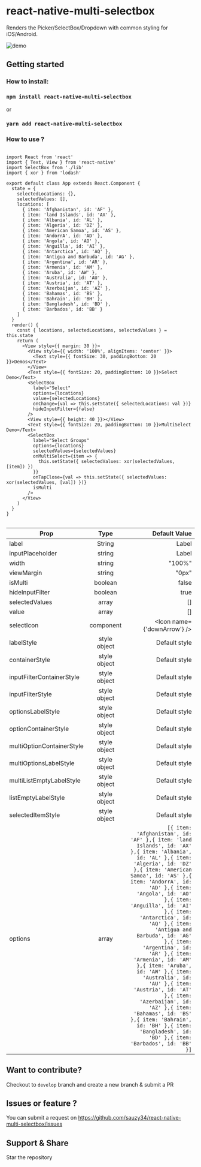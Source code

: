 # react-native-multi-selectbox 

Renders the Picker/SelectBox/Dropdown with common styling for iOS/Android.

![demo](https://raw.githubusercontent.com/sauzy34/react-native-multi-selectbox/master/demo.gif)

## Getting started

### How to install:

### `npm install react-native-multi-selectbox`

or

### `yarn add react-native-multi-selectbox`

### How to use ?

```

import React from 'react'
import { Text, View } from 'react-native'
import SelectBox from './lib'
import { xor } from 'lodash'

export default class App extends React.Component {
  state = {
    selectedLocations: {},
    selectedValues: [],
    locations: [
      { item: 'Afghanistan', id: 'AF' },
      { item: 'land Islands', id: 'AX' },
      { item: 'Albania', id: 'AL' },
      { item: 'Algeria', id: 'DZ' },
      { item: 'American Samoa', id: 'AS' },
      { item: 'AndorrA', id: 'AD' },
      { item: 'Angola', id: 'AO' },
      { item: 'Anguilla', id: 'AI' },
      { item: 'Antarctica', id: 'AQ' },
      { item: 'Antigua and Barbuda', id: 'AG' },
      { item: 'Argentina', id: 'AR' },
      { item: 'Armenia', id: 'AM' },
      { item: 'Aruba', id: 'AW' },
      { item: 'Australia', id: 'AU' },
      { item: 'Austria', id: 'AT' },
      { item: 'Azerbaijan', id: 'AZ' },
      { item: 'Bahamas', id: 'BS' },
      { item: 'Bahrain', id: 'BH' },
      { item: 'Bangladesh', id: 'BD' },
      { item: 'Barbados', id: 'BB' }
    ]
  }
  render() {
    const { locations, selectedLocations, selectedValues } = this.state
    return (
      <View style={{ margin: 30 }}>
        <View style={{ width: '100%', alignItems: 'center' }}>
          <Text style={{ fontSize: 30, paddingBottom: 20 }}>Demos</Text>
        </View>
        <Text style={{ fontSize: 20, paddingBottom: 10 }}>Select Demo</Text>
        <SelectBox
          label="Select"
          options={locations}
          value={selectedLocations}
          onChange={val => this.setState({ selectedLocations: val })}
          hideInputFilter={false}
        />
        <View style={{ height: 40 }}></View>
        <Text style={{ fontSize: 20, paddingBottom: 10 }}>MultiSelect Demo</Text>
        <SelectBox
          label="Select Groups"
          options={locations}
          selectedValues={selectedValues}
          onMultiSelect={item => {
            this.setState({ selectedValues: xor(selectedValues, [item]) })
          }}
          onTapClose={val => this.setState({ selectedValues: xor(selectedValues, [val]) })}
          isMulti
        />
      </View>
    )
  }
}


```
| Prop        | Type           | Default Value  |
| ------------- |:-------------:| -----:|
| label      | String | Label |
| inputPlaceholder      | string      |   Label |
| width | string      |    "100%" |
| viewMargin | string      |    "0px" |
| isMulti | boolean      |    false |
| hideInputFilter | boolean      |    true |
| selectedValues | array      |    [] |
| value | array      |    [] |
| selectIcon | component      |    <Icon name={'downArrow'} /> |
| labelStyle | style object | Default style |
| containerStyle | style object | Default style |
| inputFilterContainerStyle | style object | Default style |
| inputFilterStyle | style object | Default style |
| optionsLabelStyle | style object | Default style |
| optionContainerStyle | style object | Default style |
| multiOptionContainerStyle | style object | Default style |
| multiOptionsLabelStyle | style object | Default style |
| multiListEmptyLabelStyle | style object | Default style |
| listEmptyLabelStyle | style object | Default style |
| selectedItemStyle | style object | Default style |
| options | array      |  ``` [{ item: 'Afghanistan', id: 'AF' },{ item: 'land Islands', id: 'AX' },{ item: 'Albania', id: 'AL' },{ item: 'Algeria', id: 'DZ' },{ item: 'American Samoa', id: 'AS' },{ item: 'AndorrA', id: 'AD' },{ item: 'Angola', id: 'AO' },{ item: 'Anguilla', id: 'AI' },{ item: 'Antarctica', id: 'AQ' },{ item: 'Antigua and Barbuda', id: 'AG' },{ item: 'Argentina', id: 'AR' },{ item: 'Armenia', id: 'AM' },{ item: 'Aruba', id: 'AW' },{ item: 'Australia', id: 'AU' },{ item: 'Austria', id: 'AT' },{ item: 'Azerbaijan', id: 'AZ' },{ item: 'Bahamas', id: 'BS' },{ item: 'Bahrain', id: 'BH' },{ item: 'Bangladesh', id: 'BD' },{ item: 'Barbados', id: 'BB' }] ```|


## Want to contribute?

Checkout to `develop` branch and create a new branch & submit a PR

## Issues or feature ?

You can submit a request on https://github.com/sauzy34/react-native-multi-selectbox/issues

## Support & Share

Star the repository